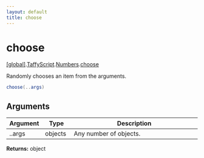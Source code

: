 ```yaml
---
layout: default
title: choose
---
```


# choose

[\[global\]]({{site.baseurl}}/docs/).[TaffyScript]({{site.baseurl}}/docs/TaffyScript/).[Numbers]({{site.baseurl}}/docs/TaffyScript/Numbers/).[choose]({{site.baseurl}}/docs/TaffyScript/Numbers/choose/)

Randomly chooses an item from the arguments.

```cs
choose(..args)
```

## Arguments

<table>
  <col width="15%">
  <col width="15%">
  <thead>
    <tr>
      <th>Argument</th>
      <th>Type</th>
      <th>Description</th>
    </tr>
  </thead>
  <tbody>
    <tr>
      <td>..args</td>
      <td>objects</td>
      <td>Any number of objects.</td>
    </tr>
  </tbody>
</table>

**Returns:** object
